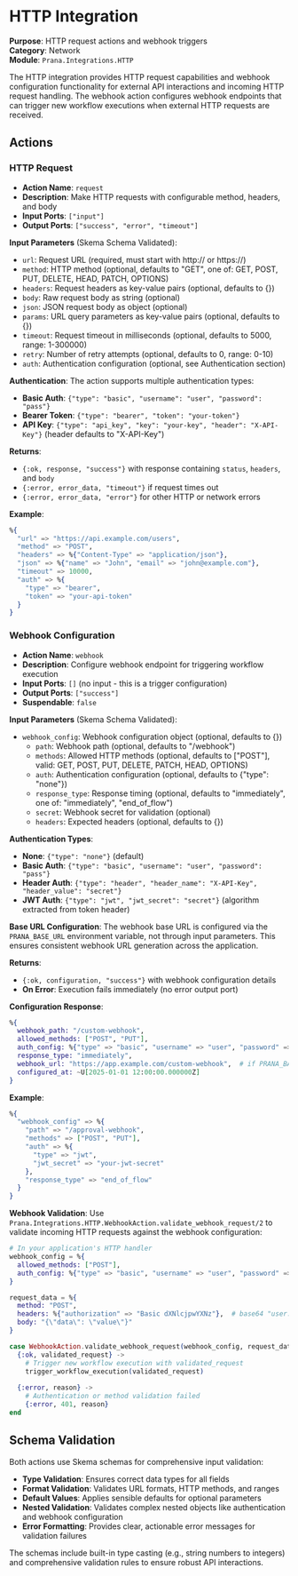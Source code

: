 # HTTP Integration

**Purpose**: HTTP request actions and webhook triggers  
**Category**: Network  
**Module**: `Prana.Integrations.HTTP`

The HTTP integration provides HTTP request capabilities and webhook configuration functionality for external API interactions and incoming HTTP request handling. The webhook action configures webhook endpoints that can trigger new workflow executions when external HTTP requests are received.

## Actions

### HTTP Request
- **Action Name**: `request`
- **Description**: Make HTTP requests with configurable method, headers, and body
- **Input Ports**: `["input"]`
- **Output Ports**: `["success", "error", "timeout"]`

**Input Parameters** (Skema Schema Validated):
- `url`: Request URL (required, must start with http:// or https://)
- `method`: HTTP method (optional, defaults to "GET", one of: GET, POST, PUT, DELETE, HEAD, PATCH, OPTIONS)
- `headers`: Request headers as key-value pairs (optional, defaults to {})
- `body`: Raw request body as string (optional)
- `json`: JSON request body as object (optional)
- `params`: URL query parameters as key-value pairs (optional, defaults to {})
- `timeout`: Request timeout in milliseconds (optional, defaults to 5000, range: 1-300000)
- `retry`: Number of retry attempts (optional, defaults to 0, range: 0-10)
- `auth`: Authentication configuration (optional, see Authentication section)

**Authentication**:
The action supports multiple authentication types:

- **Basic Auth**: `{"type": "basic", "username": "user", "password": "pass"}`
- **Bearer Token**: `{"type": "bearer", "token": "your-token"}`
- **API Key**: `{"type": "api_key", "key": "your-key", "header": "X-API-Key"}` (header defaults to "X-API-Key")

**Returns**:
- `{:ok, response, "success"}` with response containing `status`, `headers`, and `body`
- `{:error, error_data, "timeout"}` if request times out
- `{:error, error_data, "error"}` for other HTTP or network errors

**Example**:
```elixir
%{
  "url" => "https://api.example.com/users",
  "method" => "POST",
  "headers" => %{"Content-Type" => "application/json"},
  "json" => %{"name" => "John", "email" => "john@example.com"},
  "timeout" => 10000,
  "auth" => %{
    "type" => "bearer",
    "token" => "your-api-token"
  }
}
```

### Webhook Configuration
- **Action Name**: `webhook`
- **Description**: Configure webhook endpoint for triggering workflow execution
- **Input Ports**: `[]` (no input - this is a trigger configuration)
- **Output Ports**: `["success"]`
- **Suspendable**: `false`

**Input Parameters** (Skema Schema Validated):
- `webhook_config`: Webhook configuration object (optional, defaults to {})
  - `path`: Webhook path (optional, defaults to "/webhook")
  - `methods`: Allowed HTTP methods (optional, defaults to ["POST"], valid: GET, POST, PUT, DELETE, PATCH, HEAD, OPTIONS)
  - `auth`: Authentication configuration (optional, defaults to {"type": "none"})
  - `response_type`: Response timing (optional, defaults to "immediately", one of: "immediately", "end_of_flow")
  - `secret`: Webhook secret for validation (optional)
  - `headers`: Expected headers (optional, defaults to {})

**Authentication Types**:
- **None**: `{"type": "none"}` (default)
- **Basic Auth**: `{"type": "basic", "username": "user", "password": "pass"}`
- **Header Auth**: `{"type": "header", "header_name": "X-API-Key", "header_value": "secret"}`
- **JWT Auth**: `{"type": "jwt", "jwt_secret": "secret"}` (algorithm extracted from token header)

**Base URL Configuration**:
The webhook base URL is configured via the `PRANA_BASE_URL` environment variable, not through input parameters. This ensures consistent webhook URL generation across the application.

**Returns**:
- `{:ok, configuration, "success"}` with webhook configuration details
- **On Error**: Execution fails immediately (no error output port)

**Configuration Response**:
```elixir
%{
  webhook_path: "/custom-webhook",
  allowed_methods: ["POST", "PUT"],
  auth_config: %{"type" => "basic", "username" => "user", "password" => "pass"},
  response_type: "immediately",
  webhook_url: "https://app.example.com/custom-webhook",  # if PRANA_BASE_URL is set
  configured_at: ~U[2025-01-01 12:00:00.000000Z]
}
```

**Example**:
```elixir
%{
  "webhook_config" => %{
    "path" => "/approval-webhook",
    "methods" => ["POST", "PUT"],
    "auth" => %{
      "type" => "jwt",
      "jwt_secret" => "your-jwt-secret"
    },
    "response_type" => "end_of_flow"
  }
}
```

**Webhook Validation**:
Use `Prana.Integrations.HTTP.WebhookAction.validate_webhook_request/2` to validate incoming HTTP requests against the webhook configuration:

```elixir
# In your application's HTTP handler
webhook_config = %{
  allowed_methods: ["POST"],
  auth_config: %{"type" => "basic", "username" => "user", "password" => "pass"}
}

request_data = %{
  method: "POST",
  headers: %{"authorization" => "Basic dXNlcjpwYXNz"},  # base64 "user:pass"
  body: "{\"data\": \"value\"}"
}

case WebhookAction.validate_webhook_request(webhook_config, request_data) do
  {:ok, validated_request} ->
    # Trigger new workflow execution with validated_request
    trigger_workflow_execution(validated_request)
  
  {:error, reason} ->
    # Authentication or method validation failed
    {:error, 401, reason}
end
```

## Schema Validation

Both actions use Skema schemas for comprehensive input validation:

- **Type Validation**: Ensures correct data types for all fields
- **Format Validation**: Validates URL formats, HTTP methods, and ranges
- **Default Values**: Applies sensible defaults for optional parameters  
- **Nested Validation**: Validates complex nested objects like authentication and webhook configuration
- **Error Formatting**: Provides clear, actionable error messages for validation failures

The schemas include built-in type casting (e.g., string numbers to integers) and comprehensive validation rules to ensure robust API interactions.